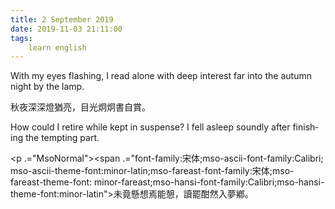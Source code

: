 ```yaml
---
title: 2 September 2019
date: 2019-11-03 21:11:00
tags:
    learn english
---
```

<p .="MsoNormal"><span lang="EN-US">With my eyes flashing, I read alone with
deep interest far into the autumn night by the lamp.</span></p>

<p .="MsoNormal"><span .="font-family:&#x5B8B;&#x4F53;;mso-ascii-font-family:Calibri;
mso-ascii-theme-font:minor-latin;mso-fareast-font-family:&#x5B8B;&#x4F53;;mso-fareast-theme-font:
minor-fareast;mso-hansi-font-family:Calibri;mso-hansi-theme-font:minor-latin">&#x79CB;&#x591C;&#x6DF1;&#x6DF1;&#x71C8;&#x7336;&#x4EAE;&#xFF0C;&#x76EE;&#x5149;&#x70AF;&#x70AF;&#x66F8;&#x81EA;&#x8CDE;&#x3002;</span></p><p .="MsoNormal"><span lang="EN-US">How could I retire while kept in suspense? I
fell asleep soundly after finishing the tempting part. </span></p><p .="MsoNormal"><span .="font-family:&#x5B8B;&#x4F53;;mso-ascii-font-family:Calibri;
mso-ascii-theme-font:minor-latin;mso-fareast-font-family:&#x5B8B;&#x4F53;;mso-fareast-theme-font:
minor-fareast;mso-hansi-font-family:Calibri;mso-hansi-theme-font:minor-latin">

</span></p><p .="MsoNormal"><span .="font-family:&#x5B8B;&#x4F53;;mso-ascii-font-family:Calibri;
mso-ascii-theme-font:minor-latin;mso-fareast-font-family:&#x5B8B;&#x4F53;;mso-fareast-theme-font:
minor-fareast;mso-hansi-font-family:Calibri;mso-hansi-theme-font:minor-latin">&#x672A;&#x7ADF;&#x61F8;&#x60F3;&#x7109;&#x80FD;&#x61A9;&#xFF0C;&#x8B80;&#x7F77;&#x9163;&#x7136;&#x5165;&#x5922;&#x9115;&#x3002;</span></p>